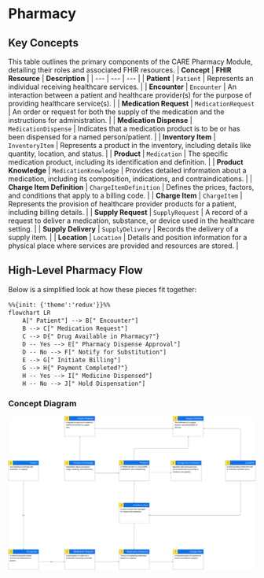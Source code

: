 # Pharmacy

## Key Concepts

This table outlines the primary components of the CARE Pharmacy Module, detailing their roles and associated FHIR resources.
| **Concept** | **FHIR Resource** | **Description** |
| --- | --- | --- |
| **Patient** | `Patient` | Represents an individual receiving healthcare services. |
| **Encounter** | `Encounter` | An interaction between a patient and healthcare provider(s) for the purpose of providing healthcare service(s). |
| **Medication Request** | `MedicationRequest` | An order or request for both the supply of the medication and the instructions for administration. |
| **Medication Dispense** | `MedicationDispense` | Indicates that a medication product is to be or has been dispensed for a named person/patient. |
| **Inventory Item** | `InventoryItem` | Represents a product in the inventory, including details like quantity, location, and status. |
| **Product** | `Medication` | The specific medication product, including its identification and definition. |
| **Product Knowledge** | `MedicationKnowledge` | Provides detailed information about a medication, including its composition, indications, and contraindications. |
| **Charge Item Definition** | `ChargeItemDefinition` | Defines the prices, factors, and conditions that apply to a billing code. |
| **Charge Item** | `ChargeItem` | Represents the provision of healthcare provider products for a patient, including billing details. |
| **Supply Request** | `SupplyRequest` | A record of a request to deliver a medication, substance, or device used in the healthcare setting. |
| **Supply Delivery** | `SupplyDelivery` | Records the delivery of a supply item. |
| **Location** | `Location` | Details and position information for a physical place where services are provided and resources are stored. |

## High-Level Pharmacy Flow

Below is a simplified look at how these pieces fit together:

```mermaid
%%{init: {'theme':'redux'}}%%
flowchart LR
    A[" Patient"] --> B[" Encounter"]
    B --> C[" Medication Request"]
    C --> D{" Drug Available in Pharmacy?"}
    D -- Yes --> E[" Pharmacy Dispense Approval"]
    D -- No --> F[" Notify for Substitution"]
    E --> G[" Initiate Billing"]
    G --> H{" Payment Completed?"}
    H -- Yes --> I[" Medicine Dispensed"]
    H -- No --> J[" Hold Dispensation"]
```

### Concept Diagram

![Pharmacy Concept Diagram](../../../../static/img/care/HMIS/Pharmacy/Pharmacy%20Concept%20Diagram.svg)

